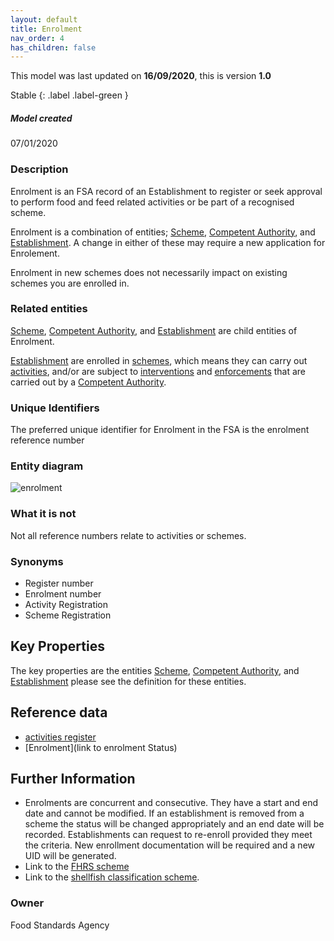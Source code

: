 ```yaml
---
layout: default
title: Enrolment
nav_order: 4
has_children: false
---
```


This model was last updated on **16/09/2020**, this is version **1.0**

Stable
{: .label .label-green }

##### Model created
07/01/2020

### Description
Enrolment is an FSA record of an Establishment to register or seek approval to perform food and feed related activities or be part of a recognised scheme.  

Enrolment is a combination of entities; [Scheme](/enterprise-data-models/entities/scheme.html), [Competent Authority](/enterprise-data-models/entities/competent-authority.html), and [Establishment](/enterprise-data-models/entities/establishment.html). A change in either of these may require a new application for Enrolement.

Enrolment in new schemes does not necessarily impact on existing schemes you are enrolled in.

### Related entities
[Scheme](/enterprise-data-models/entities/scheme.html), [Competent Authority](/enterprise-data-models/entities/competent-authority.html), and [Establishment](/enterprise-data-models/entities/establishment.html) are child entities of Enrolment.

[Establishment](/enterprise-data-models/entities/establishment.html) are enrolled in [schemes](/enterprise-data-models/entities/scheme.html), which means they can carry out [activities](/enterprise-data-models/entities/activity.html), and/or are subject to [interventions](/enterprise-data-models/entities/intervention.html) and [enforcements](/enterprise-data-models/entities/enforcment.html) that are carried out by a [Competent Authority](/enterprise-data-models/entities/competent-authority.html).

### Unique Identifiers
The preferred unique identifier for Enrolment in the FSA is the enrolment reference number

### Entity diagram
![enrolment](/enterprise-data-models/entities/diagrams/enrolement.png)


### What it is not
Not all reference numbers relate to activities or schemes.

### Synonyms
*   Register number
*   Enrolment number
*   Activity Registration
*   Scheme Registration

## Key Properties
The key properties are the entities [Scheme](/enterprise-data-models/entities/scheme.html), [Competent Authority](/enterprise-data-models/entities/competent-authority.html), and [Establishment](/enterprise-data-models/entities/establishment.html) please see the definition for these entities.

## Reference data
*   [activities register](https://data.food.gov.uk/codes/organisation/_activities)
*   [Enrolment](link to enrolment Status)

## Further Information
*   Enrolments are concurrent and consecutive.  They have a start and end date and cannot be modified. If an establishment is removed from a scheme the status will be changed appropriately and an end date will be recorded.  Establishments can request to re-enroll provided they meet the criteria.  New enrollment documentation will be required and a new UID will be generated.
*   Link to the [FHRS scheme](https://ratings.food.gov.uk/)
*   Link to the [shellfish classification scheme](https://www.food.gov.uk/business-guidance/shellfish-classification).

### Owner
Food Standards Agency
